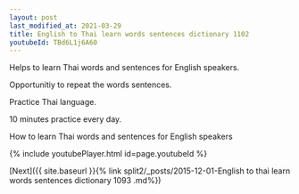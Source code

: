 ```yaml
---
layout: post
last_modified_at: 2021-03-29
title: English to Thai learn words sentences dictionary 1102 
youtubeId: TBd6L1j6A60
---
```

 
 
Helps to learn Thai words and sentences for English speakers.

Opportunitiy to repeat the words sentences. 

Practice Thai language. 
 
10 minutes practice every day. 
 
How to learn Thai words and sentences for English speakers 
 
{% include youtubePlayer.html id=page.youtubeId %}
 
 
[Next]({{ site.baseurl }}{% link  split2/_posts/2015-12-01-English to thai learn words sentences dictionary 1093 .md%})
 
